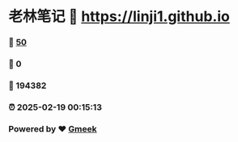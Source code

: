# 老林笔记 :link: https://linji1.github.io 
### :page_facing_up: [50](https://linji1.github.io/tag.html) 
### :speech_balloon: 0 
### :hibiscus: 194382 
### :alarm_clock: 2025-02-19 00:15:13 
### Powered by :heart: [Gmeek](https://github.com/Meekdai/Gmeek)
